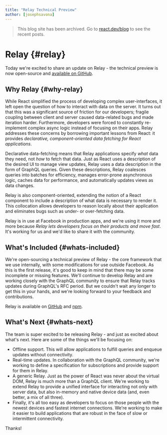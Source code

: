 ```yaml
---
title: "Relay Technical Preview"
author: [josephsavona]
---
```


<div class="scary">

> This blog site has been archived. Go to [react.dev/blog](https://react.dev/blog) to see the recent posts.

</div>

# Relay {#relay}

Today we're excited to share an update on Relay - the technical preview is now open-source and [available on GitHub](http://github.com/facebook/relay).

## Why Relay {#why-relay}

While React simplified the process of developing complex user-interfaces, it left open the question of how to interact with data on the server. It turns out that this was a significant source of friction for our developers; fragile coupling between client and server caused data-related bugs and made iteration harder. Furthermore, developers were forced to constantly re-implement complex async logic instead of focusing on their apps. Relay addresses these concerns by borrowing important lessons from React: it provides *declarative, component-oriented data fetching for React applications*.

Declarative data-fetching means that Relay applications specify *what* data they need, not *how* to fetch that data. Just as React uses a description of the desired UI to manage view updates, Relay uses a data description in the form of GraphQL queries. Given these descriptions, Relay coalesces queries into batches for efficiency, manages error-prone asynchronous logic, caches data for performance, and automatically updates views as data changes.

Relay is also component-oriented, extending the notion of a React component to include a description of what data is necessary to render it. This collocation allows developers to reason locally about their application and eliminates bugs such as under- or over-fetching data.

Relay is in use at Facebook in production apps, and we're using it more and more because *Relay lets developers focus on their products and move fast*. It's working for us and we'd like to share it with the community.

## What's Included {#whats-included}

We're open-sourcing a technical preview of Relay - the core framework that we use internally, with some modifications for use outside Facebook. As this is the first release, it's good to keep in mind that there may be some incomplete or missing features. We'll continue to develop Relay and are working closely with the GraphQL community to ensure that Relay tracks updates during GraphQL's RFC period. But we couldn't wait any longer to get this in your hands, and we're looking forward to your feedback and contributions.

Relay is available on [GitHub](http://github.com/facebook/relay) and [npm](https://www.npmjs.com/package/react-relay).

## What's Next {#whats-next}

The team is super excited to be releasing Relay - and just as excited about what's next. Here are some of the things we'll be focusing on:

- Offline support. This will allow applications to fulfill queries and enqueue updates without connectivity.
- Real-time updates. In collaboration with the GraphQL community, we're working to define a specification for subscriptions and provide support for them in Relay.
- A generic Relay. Just as the power of React was never about the virtual DOM, Relay is much more than a GraphQL client. We're working to extend Relay to provide a unified interface for interacting not only with server data, but also in-memory and native device data (and, even better, a mix of all three).
- Finally, it's all too easy as developers to focus on those people with the newest devices and fastest internet connections. We're working to make it easier to build applications that are robust in the face of slow or intermittent connectivity.

Thanks!
